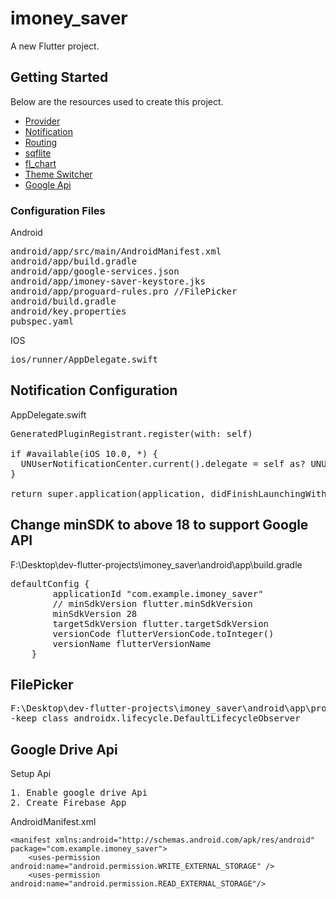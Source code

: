 # imoney_saver

A new Flutter project.

## Getting Started

Below are the resources used to create this project.

- [Provider](https://github.com/pollyolly/flutter_sqflite_example/blob/master/lib/provider/product.dart)
- [Notification](https://www.youtube.com/watch?v=bRy5dmts3X8)
- [Routing](https://www.youtube.com/watch?v=nyvwx7o277U)
- [sqflite](https://www.youtube.com/watch?v=n5tiox4kSWw)
- [fl_chart](https://github.com/imaNNeoFighT/fl_chart/blob/master/example/lib/pie_chart/samples/pie_chart_sample2.dart)
- [Theme Switcher](https://codesource.io/building-theme-switcher-using-provider-and-shared-preferences/)
- [Google Api](https://www.technicalfeeder.com/2021/12/flutter-file-folder-search-with-google-drive-api/)

### Configuration Files
Android
<pre>
android/app/src/main/AndroidManifest.xml
android/app/build.gradle
android/app/google-services.json
android/app/imoney-saver-keystore.jks
android/app/proguard-rules.pro //FilePicker
android/build.gradle
android/key.properties
pubspec.yaml
</pre>
IOS
<pre>
ios/runner/AppDelegate.swift
</pre>
## Notification Configuration
AppDelegate.swift
<pre>
GeneratedPluginRegistrant.register(with: self)

if #available(iOS 10.0, *) {
  UNUserNotificationCenter.current().delegate = self as? UNUserNotificationCenterDelegate
}

return super.application(application, didFinishLaunchingWithOptions: launchOptions)
</pre>

## Change minSDK to above 18 to support Google API
F:\Desktop\dev-flutter-projects\imoney_saver\android\app\build.gradle
<pre>
defaultConfig {
        applicationId "com.example.imoney_saver"
        // minSdkVersion flutter.minSdkVersion
        minSdkVersion 28
        targetSdkVersion flutter.targetSdkVersion
        versionCode flutterVersionCode.toInteger()
        versionName flutterVersionName
    }
</pre>
## FilePicker
<pre>
F:\Desktop\dev-flutter-projects\imoney_saver\android\app\proguard-rules.pro
-keep class androidx.lifecycle.DefaultLifecycleObserver
</pre>
## Google Drive Api
Setup Api
<pre>
1. Enable google drive Api
2. Create Firebase App
</pre>
AndroidManifest.xml
```
<manifest xmlns:android="http://schemas.android.com/apk/res/android" package="com.example.imoney_saver">
    <uses-permission android:name="android.permission.WRITE_EXTERNAL_STORAGE" />  
    <uses-permission android:name="android.permission.READ_EXTERNAL_STORAGE"/> 
```